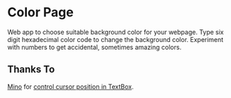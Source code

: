 # Color Page

Web app to choose suitable background color for your webpage.
Type six digit hexadecimal color code to change the background color.
Experiment with numbers to get accidental, sometimes amazing colors.


## Thanks To
[Mino](http://stackoverflow.com/users/1083067/mino) for [control cursor position in TextBox](http://stackoverflow.com/questions/20423211/setting-cursor-at-the-end-of-any-text-of-a-textbox).
